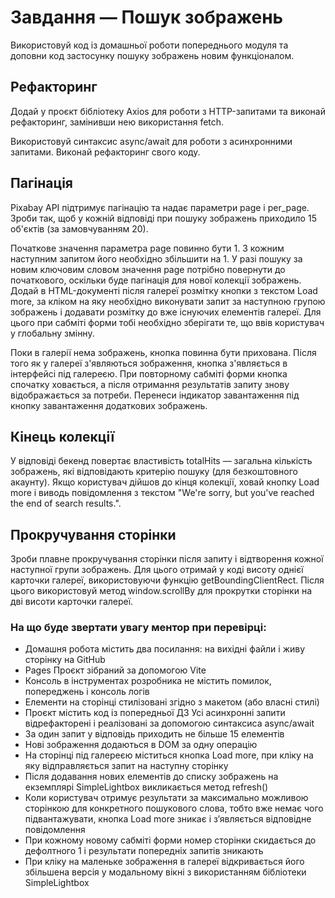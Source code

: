 # Завдання — Пошук зображень

Використовуй код із домашньої роботи попереднього модуля та доповни код
застосунку пошуку зображень новим функціоналом.

## Рефакторинг

Додай у проєкт бібліотеку Axios для роботи з HTTP-запитами та виконай
рефакторинг, замінивши нею використання fetch.

Використовуй синтаксис async/await для роботи з асинхронними запитами. Виконай
рефакторинг свого коду.

## Пагінація

Pixabay API підтримує пагінацію та надає параметри page і per_page. Зроби так,
щоб у кожній відповіді при пошуку зображень приходило 15 об'єктів (за
замовчуванням 20).

Початкове значення параметра page повинно бути 1. З кожним наступним запитом
його необхідно збільшити на 1. У разі пошуку за новим ключовим словом значення
page потрібно повернути до початкового, оскільки буде пагінація для нової
колекції зображень. Додай в HTML-документі після галереї розмітку кнопки з
текстом Load more, за кліком на яку необхідно виконувати запит за наступною
групою зображень і додавати розмітку до вже існуючих елементів галереї. Для
цього при сабміті форми тобі необхідно зберігати те, що ввів користувач у
глобальну змінну.

Поки в галерії нема зображень, кнопка повинна бути прихована. Після того як у
галереї з'являються зображення, кнопка з'являється в інтерфейсі під галереєю.
При повторному сабміті форми кнопка спочатку ховається, а після отримання
результатів запиту знову відображається за потреби. Перенеси індикатор
завантаження під кнопку завантаження додаткових зображень.

## Кінець колекції

У відповіді бекенд повертає властивість totalHits — загальна кількість
зображень, які відповідають критерію пошуку (для безкоштовного акаунту). Якщо
користувач дійшов до кінця колекції, ховай кнопку Load more і виводь
повідомлення з текстом "We're sorry, but you've reached the end of search
results.".

## Прокручування сторінки

Зроби плавне прокручування сторінки після запиту і відтворення кожної наступної
групи зображень. Для цього отримай у коді висоту однієї карточки галереї,
використовуючи функцію getBoundingClientRect. Після цього використовуй метод
window.scrollBy для прокрутки сторінки на дві висоти карточки галереї.

### На що буде звертати увагу ментор при перевірці:

- Домашня робота містить два посилання: на вихідні файли і живу сторінку на
  GitHub
- Pages Проєкт зібраний за допомогою Vite
- Консоль в інструментах розробника не містить помилок, попереджень і консоль
  логів
- Елементи на сторінці стилізовані згідно з макетом (або власні стилі)
- Проєкт містить код із попередньої ДЗ Усі асинхронні запити відрефакторені і
  реалізовані за допомогою синтаксиса async/await
- За один запит у відповідь приходить не більше 15 елементів
- Нові зображення додаються в DOM за одну операцію
- На сторінці під галереєю міститься кнопка Load more, при кліку на яку
  відправляється запит на наступну сторінку
- Після додавання нових елементів до списку зображень на екземплярі
  SimpleLightbox викликається метод refresh()
- Коли користувач отримує результати за максимально можливою сторінкою для
  конкретного пошукового слова, тобто вже немає чого підвантажувати, кнопка Load
  more зникає і з’являється відповідне повідомлення
- При кожному новому сабміті форми номер сторінки скидається до дефолтного 1 і
  результати попередніх запитів зникають
- При кліку на маленьке зображення в галереї відкривається його збільшена версія
  у модальному вікні з використанням бібліотеки SimpleLightbox
